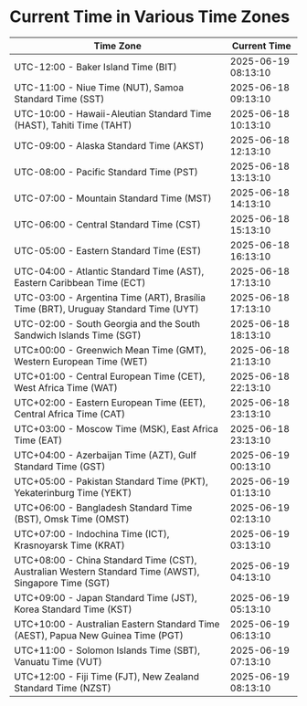 # Current Time in Various Time Zones

| Time Zone | Current Time |
|-----------|--------------|
| UTC-12:00 - Baker Island Time (BIT) | 2025-06-19 08:13:10 |
| UTC-11:00 - Niue Time (NUT), Samoa Standard Time (SST) | 2025-06-18 09:13:10 |
| UTC-10:00 - Hawaii-Aleutian Standard Time (HAST), Tahiti Time (TAHT) | 2025-06-18 10:13:10 |
| UTC-09:00 - Alaska Standard Time (AKST) | 2025-06-18 12:13:10 |
| UTC-08:00 - Pacific Standard Time (PST) | 2025-06-18 13:13:10 |
| UTC-07:00 - Mountain Standard Time (MST) | 2025-06-18 14:13:10 |
| UTC-06:00 - Central Standard Time (CST) | 2025-06-18 15:13:10 |
| UTC-05:00 - Eastern Standard Time (EST) | 2025-06-18 16:13:10 |
| UTC-04:00 - Atlantic Standard Time (AST), Eastern Caribbean Time (ECT) | 2025-06-18 17:13:10 |
| UTC-03:00 - Argentina Time (ART), Brasília Time (BRT), Uruguay Standard Time (UYT) | 2025-06-18 17:13:10 |
| UTC-02:00 - South Georgia and the South Sandwich Islands Time (SGT) | 2025-06-18 18:13:10 |
| UTC±00:00 - Greenwich Mean Time (GMT), Western European Time (WET) | 2025-06-18 21:13:10 |
| UTC+01:00 - Central European Time (CET), West Africa Time (WAT) | 2025-06-18 22:13:10 |
| UTC+02:00 - Eastern European Time (EET), Central Africa Time (CAT) | 2025-06-18 23:13:10 |
| UTC+03:00 - Moscow Time (MSK), East Africa Time (EAT) | 2025-06-18 23:13:10 |
| UTC+04:00 - Azerbaijan Time (AZT), Gulf Standard Time (GST) | 2025-06-19 00:13:10 |
| UTC+05:00 - Pakistan Standard Time (PKT), Yekaterinburg Time (YEKT) | 2025-06-19 01:13:10 |
| UTC+06:00 - Bangladesh Standard Time (BST), Omsk Time (OMST) | 2025-06-19 02:13:10 |
| UTC+07:00 - Indochina Time (ICT), Krasnoyarsk Time (KRAT) | 2025-06-19 03:13:10 |
| UTC+08:00 - China Standard Time (CST), Australian Western Standard Time (AWST), Singapore Time (SGT) | 2025-06-19 04:13:10 |
| UTC+09:00 - Japan Standard Time (JST), Korea Standard Time (KST) | 2025-06-19 05:13:10 |
| UTC+10:00 - Australian Eastern Standard Time (AEST), Papua New Guinea Time (PGT) | 2025-06-19 06:13:10 |
| UTC+11:00 - Solomon Islands Time (SBT), Vanuatu Time (VUT) | 2025-06-19 07:13:10 |
| UTC+12:00 - Fiji Time (FJT), New Zealand Standard Time (NZST) | 2025-06-19 08:13:10 |
